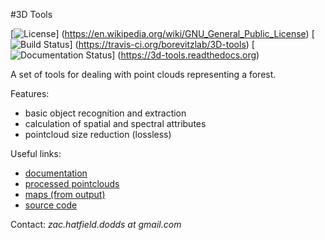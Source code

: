#3D Tools


[![License](https://img.shields.io/badge/license-GPL3-blue.svg)]
(https://en.wikipedia.org/wiki/GNU_General_Public_License)
[![Build Status](https://travis-ci.org/borevitzlab/3D-tools.svg)]
(https://travis-ci.org/borevitzlab/3D-tools)
[![Documentation Status](https://readthedocs.org/projects/3d-tools/badge)]
(https://3d-tools.readthedocs.org)

A set of tools for dealing with point clouds representing a forest.

Features:

- basic object recognition and extraction
- calculation of spatial and spectral attributes
- pointcloud size reduction (lossless)

Useful links:

- [documentation](https://3d-tools.rtfd.org)
- [processed pointclouds](https://pointclouds.phenocam.org.au)
- [maps (from output)](https://www.google.com/maps/d/viewer?mid=zH6cETTFeU6A.kawPmizn8suk)
- [source code](https://github.com/borevitzlab/3D-tools)

Contact: *zac.hatfield.dodds at gmail.com*
